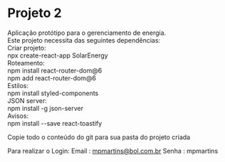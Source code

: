 # Projeto 2  
Aplicação protótipo para o gerenciamento de energia.  
Este projeto necessita das seguintes dependências:  
Criar projeto:  
npx create-react-app SolarEnergy  
Roteamento:  
npm install react-router-dom@6  
npm add react-router-dom@6    
Estilos:  
npm install styled-components   
JSON server:  
npm install -g json-server  
Avisos:    
npm install --save react-toastify    

Copie todo o conteúdo do git para sua pasta do projeto criada  

Para realizar o Login:
Email : mpmartins@bol.com.br
Senha : mpmartins


